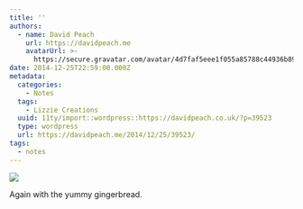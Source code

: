 ```yaml
---
title: ''
authors:
  - name: David Peach
    url: https://davidpeach.me
    avatarUrl: >-
      https://secure.gravatar.com/avatar/4d7faf5eee1f055a85788c44936b8995eaab6dfb004e7854ec747ccb272e91ee?s=96&d=mm&r=g
date: 2014-12-25T22:59:00.000Z
metadata:
  categories:
    - Notes
  tags:
    - Lizzie Creations
  uuid: 11ty/import::wordpress::https://davidpeach.co.uk/?p=39523
  type: wordpress
  url: https://davidpeach.me/2014/12/25/39523/
tags:
  - notes
---
```

[![](/assets/Gingerbread-tree-0aKqProtSn8m.jpeg)](/assets/Gingerbread-tree-0aKqProtSn8m.jpeg)

Again with the yummy gingerbread.